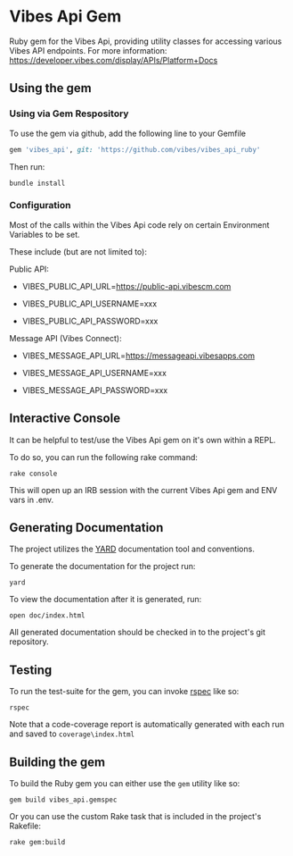 Vibes Api Gem
====================
Ruby gem for the Vibes Api, providing utility classes for accessing various Vibes API endpoints. 
For more information: https://developer.vibes.com/display/APIs/Platform+Docs


Using the gem
--------------------

### Using via Gem Respository

To use the gem via github, add the following line to your Gemfile

```ruby
gem 'vibes_api', git: 'https://github.com/vibes/vibes_api_ruby'
```

Then run:

```
bundle install
```


### Configuration

Most of the calls within the Vibes Api code rely on certain Environment Variables to be set.

These include (but are not limited to):

Public API:

* VIBES_PUBLIC_API_URL=https://public-api.vibescm.com

* VIBES_PUBLIC_API_USERNAME=xxx

* VIBES_PUBLIC_API_PASSWORD=xxx

Message API (Vibes Connect):

* VIBES_MESSAGE_API_URL=https://messageapi.vibesapps.com

* VIBES_MESSAGE_API_USERNAME=xxx

* VIBES_MESSAGE_API_PASSWORD=xxx


Interactive Console
--------------------

It can be helpful to test/use the Vibes Api gem on it's own within a REPL.

To do so, you can run the following rake command:

```
rake console
```

This will open up an IRB session with the current Vibes Api gem and ENV vars in .env.


Generating Documentation
--------------------

The project utilizes the [YARD](http://yardoc.org/) documentation tool and conventions.

To generate the documentation for the project run:

```
yard
```

To view the documentation after it is generated, run:

```
open doc/index.html
```

All generated documentation should be checked in to the project's git repository.


Testing
--------------------
To run the test-suite for the gem, you can invoke [rspec](http://rspec.info/) like so:

```
rspec
```

Note that a code-coverage report is automatically generated with each run and saved to `coverage\index.html`


Building the gem
--------------------
To build the Ruby gem you can either use the `gem` utility like so:

```
gem build vibes_api.gemspec
```

Or you can use the custom Rake task that is included in the project's Rakefile:

```
rake gem:build
```

